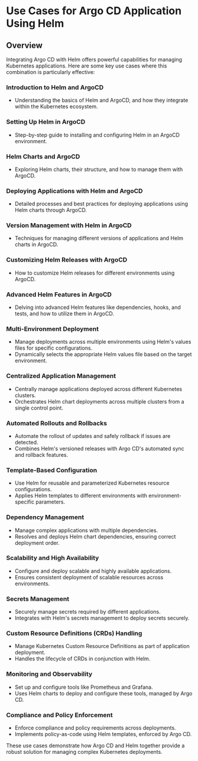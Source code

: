 
# Use Cases for Argo CD Application Using Helm

## Overview
Integrating Argo CD with Helm offers powerful capabilities for managing Kubernetes applications. Here are some key use cases where this combination is particularly effective:


### Introduction to Helm and ArgoCD
- Understanding the basics of Helm and ArgoCD, and how they integrate within the Kubernetes ecosystem.

### Setting Up Helm in ArgoCD
- Step-by-step guide to installing and configuring Helm in an ArgoCD environment.

### Helm Charts and ArgoCD
- Exploring Helm charts, their structure, and how to manage them with ArgoCD.

### Deploying Applications with Helm and ArgoCD
- Detailed processes and best practices for deploying applications using Helm charts through ArgoCD.

### Version Management with Helm in ArgoCD
- Techniques for managing different versions of applications and Helm charts in ArgoCD.

### Customizing Helm Releases with ArgoCD
- How to customize Helm releases for different environments using ArgoCD.

### Advanced Helm Features in ArgoCD
- Delving into advanced Helm features like dependencies, hooks, and tests, and how to utilize them in ArgoCD.

### Multi-Environment Deployment
- Manage deployments across multiple environments using Helm's values files for specific configurations.
- Dynamically selects the appropriate Helm values file based on the target environment.

### Centralized Application Management
- Centrally manage applications deployed across different Kubernetes clusters.
- Orchestrates Helm chart deployments across multiple clusters from a single control point.

### Automated Rollouts and Rollbacks
- Automate the rollout of updates and safely rollback if issues are detected.
- Combines Helm's versioned releases with Argo CD's automated sync and rollback features.

### Template-Based Configuration
- Use Helm for reusable and parameterized Kubernetes resource configurations.
- Applies Helm templates to different environments with environment-specific parameters.

### Dependency Management
- Manage complex applications with multiple dependencies.
- Resolves and deploys Helm chart dependencies, ensuring correct deployment order.

### Scalability and High Availability
- Configure and deploy scalable and highly available applications.
- Ensures consistent deployment of scalable resources across environments.

### Secrets Management
- Securely manage secrets required by different applications.
- Integrates with Helm's secrets management to deploy secrets securely.

### Custom Resource Definitions (CRDs) Handling
- Manage Kubernetes Custom Resource Definitions as part of application deployment.
- Handles the lifecycle of CRDs in conjunction with Helm.

### Monitoring and Observability
- Set up and configure tools like Prometheus and Grafana.
- Uses Helm charts to deploy and configure these tools, managed by Argo CD.

### Compliance and Policy Enforcement
- Enforce compliance and policy requirements across deployments.
- Implements policy-as-code using Helm templates, enforced by Argo CD.

These use cases demonstrate how Argo CD and Helm together provide a robust solution for managing complex Kubernetes deployments.
